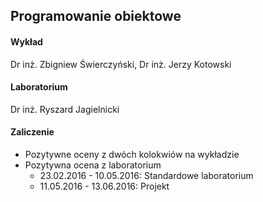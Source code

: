 ## Programowanie obiektowe

#### Wykład
Dr inż. Zbigniew Świerczyński, Dr inż. Jerzy Kotowski

#### Laboratorium
Dr inż. Ryszard Jagielnicki

#### Zaliczenie
* Pozytywne oceny z dwóch kolokwiów na wykładzie
* Pozytywna ocena z laboratorium
	* 23.02.2016 - 10.05.2016: Standardowe laboratorium
	* 11.05.2016 - 13.06.2016: Projekt
